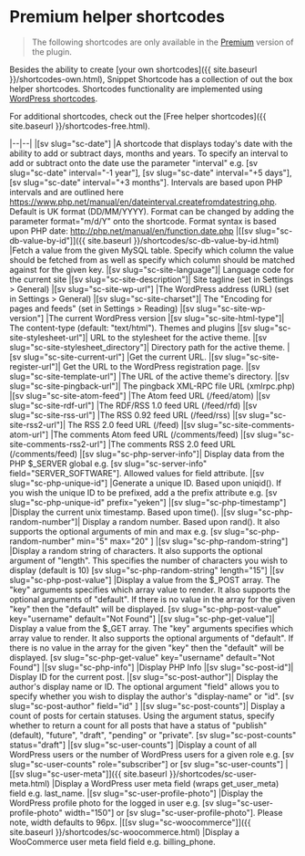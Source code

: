 # Premium helper shortcodes

> The following shortcodes are only available in the [Premium](https://shop.yeken.uk/product/shortcode-variables/) version of the plugin.

Besides the ability to create [your own shortcodes]({{ site.baseurl }}/shortcodes-own.html), Snippet Shortcode has a collection of out the box helper shortcodes. Shortcodes functionality are implemented using [WordPress shortcodes](https://codex.wordpress.org/Shortcode_API).

For additional shortcodes, check out the [Free helper shortcodes]({{ site.baseurl }}/shortcodes-free.html).

|--|--|
|[sv slug="sc-date"] |A shortcode that displays today's date with the ability to add or subtract days, months and years. To specify an interval to add or subtract onto the date use the parameter "interval" e.g. [sv slug="sc-date" interval="-1 year"], [sv slug="sc-date" interval="+5 days"], [sv slug="sc-date" interval="+3 months"]. Intervals are based upon PHP intervals and are outlined here https://www.php.net/manual/en/dateinterval.createfromdatestring.php. Default is UK format (DD/MM/YYYY). Format can be changed by adding the parameter format="m/d/Y" onto the shortcode. Format syntax is based upon PHP date: http://php.net/manual/en/function.date.php
|[[sv slug="sc-db-value-by-id"]]({{ site.baseurl }}/shortcodes/sc-db-value-by-id.html) |Fetch a value from the given MySQL table. Specify which column the value should be fetched from as well as specify which column should be matched against for the given key.
|[sv slug="sc-site-language"]|	Language code for the current site
|[sv slug="sc-site-description"]|	Site tagline (set in Settings > General)
|[sv slug="sc-site-wp-url"]	|The WordPress address (URL) (set in Settings > General)
|[sv slug="sc-site-charset"]|	The "Encoding for pages and feeds" (set in Settings > Reading)
|[sv slug="sc-site-wp-version"]	|The current WordPress version
|[sv slug="sc-site-html-type"]|	The content-type (default: "text/html"). Themes and plugins
|[sv slug="sc-site-stylesheet-url"]|	URL to the stylesheet for the active theme.
|[sv slug="sc-site-stylesheet_directory"]|	Directory path for the active theme.
|[sv slug="sc-site-current-url"]	|Get the current URL.
|[sv slug="sc-site-register-url"]|	Get the URL to the WordPress registration page.
|[sv slug="sc-site-template-url"]	|The URL of the active theme's directory.
|[sv slug="sc-site-pingback-url"]|	The pingback XML-RPC file URL (xmlrpc.php)
|[sv slug="sc-site-atom-feed"]	|The Atom feed URL (/feed/atom)
|[sv slug="sc-site-rdf-url"]	|The RDF/RSS 1.0 feed URL (/feed/rfd)
|[sv slug="sc-site-rss-url"]	|The RSS 0.92 feed URL (/feed/rss)
|[sv slug="sc-site-rss2-url"]|	The RSS 2.0 feed URL (/feed)
|[sv slug="sc-site-comments-atom-url"]	|The comments Atom feed URL (/comments/feed)
|[sv slug="sc-site-comments-rss2-url"]	|The comments RSS 2.0 feed URL (/comments/feed)
|[sv slug="sc-php-server-info"]|	Display data from the PHP $_SERVER global e.g. [sv slug="sc-server-info" field="SERVER_SOFTWARE"]. Allowed values for field attribute.
|[sv slug="sc-php-unique-id"]	|Generate a unique ID. Based upon uniqid(). If you wish the unique ID to be prefixed, add a the prefix attribute e.g. [sv slug="sc-php-unique-id" prefix="yeken"]
|[sv slug="sc-php-timestamp"]	|Display the current unix timestamp. Based upon time().
|[sv slug="sc-php-random-number"]|	Display a random number. Based upon rand(). It also supports the optional arguments of min and max e.g. [sv slug="sc-php-random-number" min="5" max="20" ]
|[sv slug="sc-php-random-string"]	|Display a random string of characters. It also supports the optional argument of "length". This specifies the number of characters you wish to display (default is 10) [sv slug="sc-php-random-string" length="15"]
|[sv slug="sc-php-post-value"]	|Display a value from the $_POST array. The "key" arguments specifies which array value to render. It also supports the optional arguments of "default". If there is no value in the array for the given "key" then the "default" will be displayed. [sv slug="sc-php-post-value" key="username" default="Not Found"]
|[sv slug="sc-php-get-value"]|	Display a value from the $_GET array. The "key" arguments specifies which array value to render. It also supports the optional arguments of "default". If there is no value in the array for the given "key" then the "default" will be displayed. [sv slug="sc-php-get-value" key="username" default="Not Found"]
|[sv slug="sc-php-info"]	|Display PHP Info
|[sv slug="sc-post-id"]|	Display ID for the current post.
|[sv slug="sc-post-author"]|	Display the author's display name or ID. The optional argument "field" allows you to specify whether you wish to display the author's "display-name" or "id". [sv slug="sc-post-author" field="id" ]
|[sv slug="sc-post-counts"]|	Display a count of posts for certain statuses. Using the argument status, specify whether to return a count for all posts that have a status of "publish" (default), "future", "draft", "pending" or "private". [sv slug="sc-post-counts" status="draft"]
|[sv slug="sc-user-counts"]	|Display a count of all WordPress users or the number of WordPress users for a given role e.g. [sv slug="sc-user-counts" role="subscriber"] or [sv slug="sc-user-counts"]
|[[sv slug="sc-user-meta"]]({{ site.baseurl }}/shortcodes/sc-user-meta.html) |Display a WordPress user meta field (wraps get_user_meta) field e.g. last_name. 
|[sv slug="sc-user-profile-photo"]	|Display the WordPress profile photo for the logged in user e.g. [sv slug="sc-user-profile-photo" width="150"] or [sv slug="sc-user-profile-photo"]. Please note, width defaults to 96px.
|[[sv slug="sc-woocommerce"]]({{ site.baseurl }}/shortcodes/sc-woocommerce.html) |Display a WooCommerce user meta field field e.g. billing_phone. 